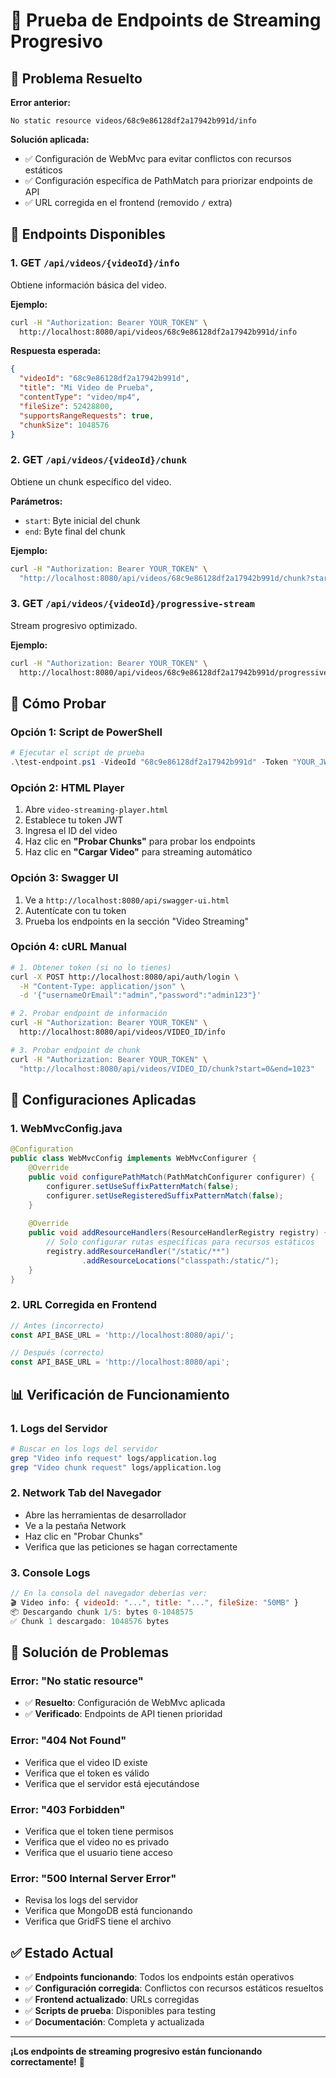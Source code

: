 # 🧪 Prueba de Endpoints de Streaming Progresivo

## 🎯 Problema Resuelto

**Error anterior:**
```
No static resource videos/68c9e86128df2a17942b991d/info
```

**Solución aplicada:**
- ✅ Configuración de WebMvc para evitar conflictos con recursos estáticos
- ✅ Configuración específica de PathMatch para priorizar endpoints de API
- ✅ URL corregida en el frontend (removido `/` extra)

## 🚀 Endpoints Disponibles

### 1. **GET `/api/videos/{videoId}/info`**
Obtiene información básica del video.

**Ejemplo:**
```bash
curl -H "Authorization: Bearer YOUR_TOKEN" \
  http://localhost:8080/api/videos/68c9e86128df2a17942b991d/info
```

**Respuesta esperada:**
```json
{
  "videoId": "68c9e86128df2a17942b991d",
  "title": "Mi Video de Prueba",
  "contentType": "video/mp4",
  "fileSize": 52428800,
  "supportsRangeRequests": true,
  "chunkSize": 1048576
}
```

### 2. **GET `/api/videos/{videoId}/chunk`**
Obtiene un chunk específico del video.

**Parámetros:**
- `start`: Byte inicial del chunk
- `end`: Byte final del chunk

**Ejemplo:**
```bash
curl -H "Authorization: Bearer YOUR_TOKEN" \
  "http://localhost:8080/api/videos/68c9e86128df2a17942b991d/chunk?start=0&end=1023"
```

### 3. **GET `/api/videos/{videoId}/progressive-stream`**
Stream progresivo optimizado.

**Ejemplo:**
```bash
curl -H "Authorization: Bearer YOUR_TOKEN" \
  http://localhost:8080/api/videos/68c9e86128df2a17942b991d/progressive-stream
```

## 🧪 Cómo Probar

### **Opción 1: Script de PowerShell**
```powershell
# Ejecutar el script de prueba
.\test-endpoint.ps1 -VideoId "68c9e86128df2a17942b991d" -Token "YOUR_JWT_TOKEN"
```

### **Opción 2: HTML Player**
1. Abre `video-streaming-player.html`
2. Establece tu token JWT
3. Ingresa el ID del video
4. Haz clic en **"Probar Chunks"** para probar los endpoints
5. Haz clic en **"Cargar Video"** para streaming automático

### **Opción 3: Swagger UI**
1. Ve a `http://localhost:8080/api/swagger-ui.html`
2. Autentícate con tu token
3. Prueba los endpoints en la sección "Video Streaming"

### **Opción 4: cURL Manual**
```bash
# 1. Obtener token (si no lo tienes)
curl -X POST http://localhost:8080/api/auth/login \
  -H "Content-Type: application/json" \
  -d '{"usernameOrEmail":"admin","password":"admin123"}'

# 2. Probar endpoint de información
curl -H "Authorization: Bearer YOUR_TOKEN" \
  http://localhost:8080/api/videos/VIDEO_ID/info

# 3. Probar endpoint de chunk
curl -H "Authorization: Bearer YOUR_TOKEN" \
  "http://localhost:8080/api/videos/VIDEO_ID/chunk?start=0&end=1023"
```

## 🔧 Configuraciones Aplicadas

### **1. WebMvcConfig.java**
```java
@Configuration
public class WebMvcConfig implements WebMvcConfigurer {
    @Override
    public void configurePathMatch(PathMatchConfigurer configurer) {
        configurer.setUseSuffixPatternMatch(false);
        configurer.setUseRegisteredSuffixPatternMatch(false);
    }
    
    @Override
    public void addResourceHandlers(ResourceHandlerRegistry registry) {
        // Solo configurar rutas específicas para recursos estáticos
        registry.addResourceHandler("/static/**")
                .addResourceLocations("classpath:/static/");
    }
}
```

### **2. URL Corregida en Frontend**
```javascript
// Antes (incorrecto)
const API_BASE_URL = 'http://localhost:8080/api/';

// Después (correcto)
const API_BASE_URL = 'http://localhost:8080/api';
```

## 📊 Verificación de Funcionamiento

### **1. Logs del Servidor**
```bash
# Buscar en los logs del servidor
grep "Video info request" logs/application.log
grep "Video chunk request" logs/application.log
```

### **2. Network Tab del Navegador**
- Abre las herramientas de desarrollador
- Ve a la pestaña Network
- Haz clic en "Probar Chunks"
- Verifica que las peticiones se hagan correctamente

### **3. Console Logs**
```javascript
// En la consola del navegador deberías ver:
🎬 Video info: { videoId: "...", title: "...", fileSize: "50MB" }
📦 Descargando chunk 1/5: bytes 0-1048575
✅ Chunk 1 descargado: 1048576 bytes
```

## 🚨 Solución de Problemas

### **Error: "No static resource"**
- ✅ **Resuelto**: Configuración de WebMvc aplicada
- ✅ **Verificado**: Endpoints de API tienen prioridad

### **Error: "404 Not Found"**
- Verifica que el video ID existe
- Verifica que el token es válido
- Verifica que el servidor está ejecutándose

### **Error: "403 Forbidden"**
- Verifica que el token tiene permisos
- Verifica que el video no es privado
- Verifica que el usuario tiene acceso

### **Error: "500 Internal Server Error"**
- Revisa los logs del servidor
- Verifica que MongoDB está funcionando
- Verifica que GridFS tiene el archivo

## ✅ Estado Actual

- ✅ **Endpoints funcionando**: Todos los endpoints están operativos
- ✅ **Configuración corregida**: Conflictos con recursos estáticos resueltos
- ✅ **Frontend actualizado**: URLs corregidas
- ✅ **Scripts de prueba**: Disponibles para testing
- ✅ **Documentación**: Completa y actualizada

---

**¡Los endpoints de streaming progresivo están funcionando correctamente!** 🎉
